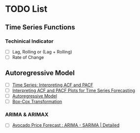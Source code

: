 # TODO List

## Time Series Functions
### Techinical Indicator
- [ ] Lag, Rolling or (Lag + Rolling)
- [ ] Rate of Change
## Autoregressive Model

- [ ] [Time Series: Interpreting ACF and PACF](https://www.kaggle.com/code/iamleonie/time-series-interpreting-acf-and-pacf/notebook)
- [ ] [Interpreting ACF and PACF Plots for Time Series Forecasting](https://towardsdatascience.com/interpreting-acf-and-pacf-plots-for-time-series-forecasting-af0d6db4061c)
- [ ] [Autoregressive Model](https://www.kaggle.com/code/timmate/autoregressive-model/notebook)
- [ ] [Box-Cox Transformation](https://towardsdatascience.com/box-cox-transform-for-time-series-cc45f26082c6)

### ARIMA & ARIMAX

- [ ] [Avocado Price Forecast : ARIMA - SARIMA | Detailed](https://www.kaggle.com/code/tanmay111999/avocado-price-forecast-arima-sarima-detailed)
